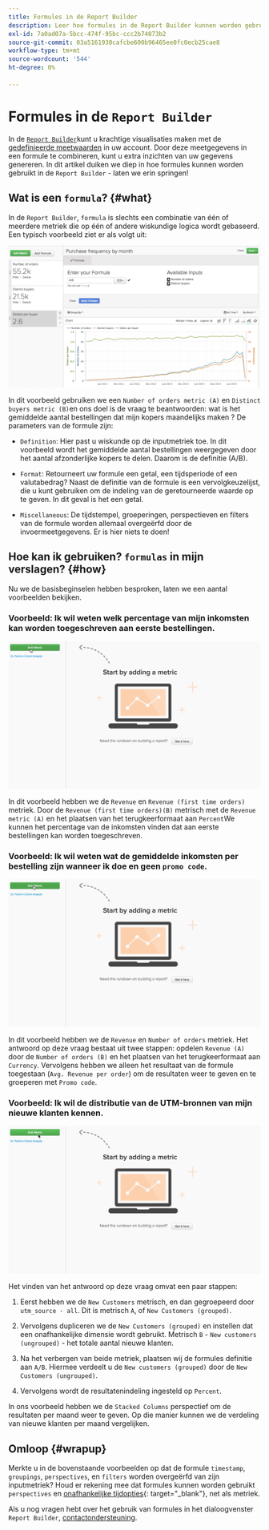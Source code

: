 ```yaml
---
title: Formules in de Report Builder
description: Leer hoe formules in de Report Builder kunnen worden gebruikt.
exl-id: 7a0ad07a-5bcc-474f-95bc-ccc2b74073b2
source-git-commit: 03a5161930cafcbe600b96465ee0fc0ecb25cae8
workflow-type: tm+mt
source-wordcount: '544'
ht-degree: 0%

---
```


# Formules in de `Report Builder`

In de [`Report Builder`](../../tutorials/using-visual-report-builder.md)kunt u krachtige visualisaties maken met de [gedefinieerde meetwaarden](../../data-user/reports/ess-manage-data-metrics.md) in uw account. Door deze meetgegevens in een formule te combineren, kunt u extra inzichten van uw gegevens genereren. In dit artikel duiken we diep in hoe formules kunnen worden gebruikt in de `Report Builder` - laten we erin springen!

## Wat is een `formula`? {#what}

In de `Report Builder`, `formula` is slechts een combinatie van één of meerdere metriek die op één of andere wiskundige logica wordt gebaseerd. Een typisch voorbeeld ziet er als volgt uit:

![](../../assets/formula-example.png)

In dit voorbeeld gebruiken we een `Number of orders metric (A)` en `Distinct buyers metric (B)`en ons doel is de vraag te beantwoorden: wat is het gemiddelde aantal bestellingen dat mijn kopers maandelijks maken ? De parameters van de formule zijn:

* `Definition`: Hier past u wiskunde op de inputmetriek toe. In dit voorbeeld wordt het gemiddelde aantal bestellingen weergegeven door het aantal afzonderlijke kopers te delen. Daarom is de definitie (A/B).

* `Format`: Retourneert uw formule een getal, een tijdsperiode of een valutabedrag? Naast de definitie van de formule is een vervolgkeuzelijst, die u kunt gebruiken om de indeling van de geretourneerde waarde op te geven. In dit geval is het een getal.

* `Miscellaneous`: De tijdstempel, groeperingen, perspectieven en filters van de formule worden allemaal overgeërfd door de invoermeetgegevens. Er is hier niets te doen!

## Hoe kan ik gebruiken? `formulas` in mijn verslagen? {#how}

Nu we de basisbeginselen hebben besproken, laten we een aantal voorbeelden bekijken.

### Voorbeeld: Ik wil weten welk percentage van mijn inkomsten kan worden toegeschreven aan eerste bestellingen.

![Het gebruiken van formules om het percentage van opbrengst te vinden die aan eerste-tijdorden wordt toegeschreven](../../assets/first_time_orders.gif)

In dit voorbeeld hebben we de `Revenue` en `Revenue (first time orders)` metriek. Door de `Revenue (first time orders)(B)` metrisch met de `Revenue metric (A)` en het plaatsen van het terugkeerformaat aan `Percent`We kunnen het percentage van de inkomsten vinden dat aan eerste bestellingen kan worden toegeschreven.

### Voorbeeld: Ik wil weten wat de gemiddelde inkomsten per bestelling zijn wanneer ik doe en geen `promo code`.

![Het gebruiken van formules om de gemiddelde opbrengst per orde met en zonder bevorderingscodes te vinden](../../assets/promo_code.gif)

In dit voorbeeld hebben we de `Revenue` en `Number of orders` metriek. Het antwoord op deze vraag bestaat uit twee stappen: opdelen `Revenue (A)` door de `Number of orders (B)` en het plaatsen van het terugkeerformaat aan `Currency`. Vervolgens hebben we alleen het resultaat van de formule toegestaan (`Avg. Revenue per order`) om de resultaten weer te geven en te groeperen met `Promo code`.

### Voorbeeld: Ik wil de distributie van de UTM-bronnen van mijn nieuwe klanten kennen.

![Formules gebruiken om de distributie van UTM-bronnen van nieuwe klanten te vinden](../../assets/distro.gif)

Het vinden van het antwoord op deze vraag omvat een paar stappen:

1. Eerst hebben we de `New Customers` metrisch, en dan gegroepeerd door `utm_source - all`. Dit is metrisch `A`, of `New Customers (grouped)`.

1. Vervolgens dupliceren we de `New Customers (grouped)` en instellen dat een onafhankelijke dimensie wordt gebruikt. Metrisch `B` - `New customers (ungrouped)` - het totale aantal nieuwe klanten.

1. Na het verbergen van beide metriek, plaatsen wij de formules definitie aan `A/B`. Hiermee verdeelt u de `New customers (grouped)` door de `New Customers (ungrouped)`.

1. Vervolgens wordt de resultatenindeling ingesteld op `Percent`.

In ons voorbeeld hebben we de `Stacked Columns` perspectief om de resultaten per maand weer te geven. Op die manier kunnen we de verdeling van nieuwe klanten per maand vergelijken.

## Omloop {#wrapup}

Merkte u in de bovenstaande voorbeelden op dat de formule `timestamp`, `groupings`, `perspectives`, en `filters` worden overgeërfd van zijn inputmetriek? Houd er rekening mee dat formules kunnen worden gebruikt `perspectives` en [onafhankelijke tijdopties](../../tutorials/time-options-visual-rpt-bldr.md){: target=&quot;_blank&quot;}, net als metriek.

Als u nog vragen hebt over het gebruik van formules in het dialoogvenster `Report Builder`, [contactondersteuning](../../guide-overview.md).
